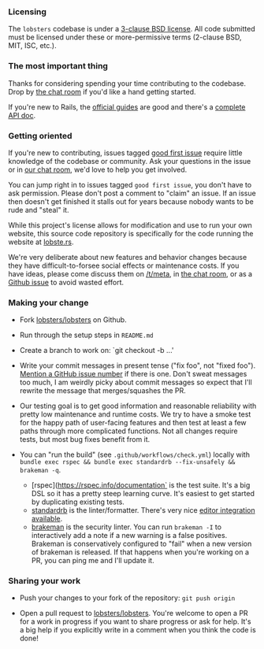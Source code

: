 ### Licensing

The `lobsters` codebase is under a [3-clause BSD
license](https://github.com/lobsters/lobsters/blob/master/LICENSE).  All code
submitted must be licensed under these or more-permissive terms (2-clause BSD,
MIT, ISC, etc.).


### The most important thing

Thanks for considering spending your time contributing to the codebase.
Drop by [the chat room](https://lobste.rs/chat) if you'd like a hand getting started.

If you're new to Rails, the [official guides](https://guides.rubyonrails.org/) are good
and there's a [complete API doc](https://api.rubyonrails.org/).


### Getting oriented

If you're new to contributing, issues tagged [good first issue](https://github.com/lobsters/lobsters/issues?q=is%3Aissue+is%3Aopen+label%3A%22good+first+issue%22)
require little knowledge of the codebase or community.
Ask your questions in the issue or in [our chat room](https://lobste.rs/chat), we'd love to help you get involved.

You can jump right in to issues tagged `good first issue`, you don't have to ask permission.
Please don't post a comment to "claim" an issue.
If an issue then doesn't get finished it stalls out for years because nobody wants to be rude and "steal" it.

While this project's license allows for modification and use to run your own website,
this source code repository is specifically for the code running the website at [lobste.rs](https://lobste.rs/).

We're very deliberate about new features and behavior changes because they have difficult-to-forsee social effects or maintenance costs.
If you have ideas, please come discuss them on [/t/meta](https://lobste.rs/t/meta),
in [the chat room](https://lobste.rs/chat),
or as a [Github issue](https://github.com/lobsters/lobsters/issues) to avoid wasted effort.


### Making your change

* Fork [lobsters/lobsters](https://github.com/lobsters/lobsters) on Github.

* Run through the setup steps in `README.md`

* Create a branch to work on: `git checkout -b ...' 

* Write your commit messages in present tense ("fix foo", not "fixed foo").
  [Mention a GitHub issue number](https://docs.github.com/en/get-started/writing-on-github/working-with-advanced-formatting/using-keywords-in-issues-and-pull-requests) if there is one.
  Don't sweat messages too much, I am weirdly picky about commit messages so expect that I'll rewrite the message that merges/squashes the PR.

* Our testing goal is to get good information and reasonable reliability with pretty low maintenance and runtime costs.
  We try to have a smoke test for the happy path of user-facing features and then test at least a few paths through more complicated functions.
  Not all changes require tests, but most bug fixes benefit from it.

* You can "run the build" (see `.github/workflows/check.yml`) locally with
  `bundle exec rspec && bundle exec standardrb --fix-unsafely && brakeman -q`.

  * [rspec](https://rspec.info/documentation` is the test suite.
    It's a big DSL so it has a pretty steep learning curve.
    It's easiest to get started by duplicating existing tests.
  * [standardrb](https://github.com/standardrb/standard) is the linter/formatter.
    There's very nice <a href="https://github.com/standardrb/standard#user-content-editor-support">editor integration available</a>.
  * [brakeman](https://brakemanscanner.org/) is the security linter.
    You can run `brakeman -I` to interactively add a note if a new warning is a false positives.
    Brakeman is conservatively configured to "fail" when a new version of brakeman is released.
    If that happens when you're working on a PR, you can ping me and I'll update it.


### Sharing your work

* Push your changes to your fork of the repository: `git push origin`

* Open a pull request to [lobsters/lobsters](https://github.com/lobsters/lobsters).
  You're welcome to open a PR for a work in progress if you want to share progress or ask for help.
  It's a big help if you explicitly write in a comment when you think the code is done!

